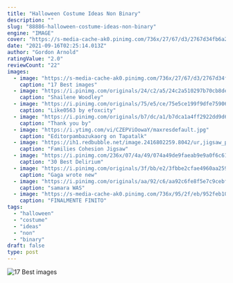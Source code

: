 ```yaml
---
title: "Halloween Costume Ideas Non Binary"
description: ""
slug: "88886-halloween-costume-ideas-non-binary"
engine: "IMAGE"
cover: "https://s-media-cache-ak0.pinimg.com/736x/27/67/d3/2767d34fb6a207db1bc9c7ba87779e47.jpg"
date: "2021-09-16T02:25:14.013Z"
author: "Gordon Arnold"
ratingValue: "2.0"
reviewCount: "22"
images:
  - image: "https://s-media-cache-ak0.pinimg.com/736x/27/67/d3/2767d34fb6a207db1bc9c7ba87779e47.jpg"
    caption: "17 Best images"
  - image: "https://i.pinimg.com/originals/24/c2/a5/24c2a510297b70cb8defb886ef6cb369.jpg"
    caption: "Shailene Woodley"
  - image: "https://i.pinimg.com/originals/75/e5/ce/75e5ce199f9dfe75906cf01791e25e84.jpg"
    caption: "Like0563 by efoxcity"
  - image: "https://i.pinimg.com/originals/b7/dc/a1/b7dca1a4ff2922dd9d6c509c21aa3d0f.jpg"
    caption: "Thank you by"
  - image: "https://i.ytimg.com/vi/CZEPViOowaY/maxresdefault.jpg"
    caption: "Editorpambazukaorg on Tapatalk"
  - image: "https://ih1.redbubble.net/image.2416802259.8042/ur,jigsaw_puzzle_252_piece_flatlay,square_product,600x600-bg,f8f8f8.jpg"
    caption: "Families Cohesion Jigsaw"
  - image: "https://i.pinimg.com/236x/07/4a/49/074a49de9faeab9e9a0f6c615dcb015c--cosplay-armor-cosplay-tips.jpg"
    caption: "30 Best Delirium"
  - image: "https://i.pinimg.com/originals/3f/bb/e2/3fbbe2cfae4960aa25947e403da4a0d0.jpg"
    caption: "Gaga wrote new"
  - image: "https://i.pinimg.com/originals/aa/92/c6/aa92c6fe8f5e7c9cebf5c7d0a67315ce.jpg"
    caption: "samara WAS"
  - image: "https://s-media-cache-ak0.pinimg.com/736x/95/2f/eb/952feb107021b986f34d382db5e241c4.jpg"
    caption: "FINALMENTE FINITO"
tags:
  - "halloween"
  - "costume"
  - "ideas"
  - "non"
  - "binary"
draft: false
type: post
---
```



![17 Best images](https://s-media-cache-ak0.pinimg.com/736x/27/67/d3/2767d34fb6a207db1bc9c7ba87779e47.jpg "17 Best images")


<!--inArticleAds-->

<!--galleryOne-->


<!--inArticleAds-->

<!--galleryTwo-->


<!--galleryThree-->

